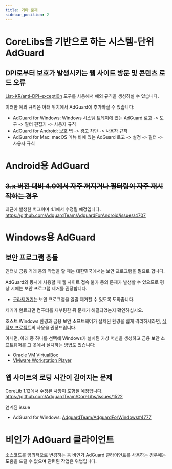 ```yaml
---
title: 기타 문제
sidebar_position: 2
---
```



# CoreLibs을 기반으로 하는 시스템-단위 AdGuard
## DPI로부터 보호가 발생시키는 웹 사이트 방문 및 콘텐츠 로드 오류
[List-KR/anti-DPI-excepti0n](https://anti-dpi-excepti0n.list-kr.com/) 도구를 사용해서 예외 규칙을 생성하실 수 있습니다.


이러한 예외 규칙은 아래 위치에서 AdGuard에 추가하실 수 있습니다:

 - AdGuard for Windows: Windows 시스템 트레이에 있는 AdGuard 로고 -> 도구 -> 필터 편집기 -> 사용자 규칙
 - AdGuard for Android: 보호 탭 -> 광고 차단 -> 사용자 규칙
 - AdGuard for Mac: macOS 메뉴 바에 있는 AdGuard 로고 -> 설정 -> 필터 -> 사용자 규칙

# Android용 AdGuard
## ~~3.x 버전 대비 4.0에서 자주 꺼지거나 필터링이 자주 재시작하는 경우~~
최근에 발생한 버그이며 4.1에서 수정될 예정입니다.
https://github.com/AdguardTeam/AdguardForAndroid/issues/4707

# Windows용 AdGuard
## 보안 프로그램 충돌

인터넷 금융 거래 등의 작업을 할 때는 대한민국에서는 보안 프로그램을 필요로 합니다.

AdGuard와 동시에 사용할 때 웹 사이트 접속 불가 등의 문제가 발생할 수 있으므로 평상 시에는 보안 프로그램 제거를 권장합니다.

- [구라제거기](https://teus.me/category/IT/%EA%B5%AC%EB%9D%BC%EC%A0%9C%EA%B1%B0%EA%B8%B0)는 보안 프로그램을 일괄 제거할 수 있도록 도와줍니다.

제거가 완료되면 컴퓨터를 재부팅한 뒤 문제가 해결되었는지 확인하십시오.

호스트 Windows 환경과 금융 보안 소프트웨어가 설치된 환경을 쉽게 격리하시라면, [식탁보 프로젝트](https://yourtablecloth.app/)의 사용을 권장드립니다.

아니면, 아래 중 하나를 선택해 Windows가 설치된 가상 머신을 생성하고 금융 보안 소프트웨어를 그 곳에서 설치하는 방법도 있습니다:
 - [Oracle VM VirtualBox](https://www.virtualbox.org/)
 - [VMware Workstation Player](https://www.vmware.com/products/workstation-player.html)

## 웹 사이트의 로딩 시간이 길어지는 문제
CoreLib 1.12에서 수정된 사항이 포함될 예정입니다.
https://github.com/AdguardTeam/CoreLibs/issues/1522

연계된 issue
 - AdGuard for Windows: [AdguardTeam/AdguardForWindows#4777](https://github.com/AdguardTeam/AdguardForWindows/issues/4777)

# 비인가 AdGuard 클라이언트

소스코드를 임의적으로 변경하는 등 비인가 AdGuard 클라이언트를 사용하는 경우에는 도움을 드릴 수 없으며 관련된 작업은 위법입니다.